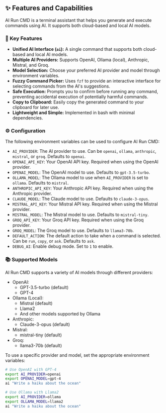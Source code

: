 ## ✨ Features and Capabilities

AI Run CMD is a terminal assistant that helps you generate and execute commands using AI. It supports both cloud-based and local AI models.

### 🚀 Key Features

-   **Unified AI Interface (`ai`):** A single command that supports both cloud-based and local AI models.
-   **Multiple AI Providers:** Supports OpenAI, Ollama (local), Anthropic, Mistral, and Groq.
-   **Model Selection:** Choose your preferred AI provider and model through environment variables.
-   **Fuzzy Command Picker:** Uses `fzf` to provide an interactive interface for selecting commands from the AI's suggestions.
-   **Safe Execution:** Prompts you to confirm before running any command, preventing accidental execution of potentially harmful commands.
-   **Copy to Clipboard:** Easily copy the generated command to your clipboard for later use.
-   **Lightweight and Simple:** Implemented in bash with minimal dependencies.

### ⚙️ Configuration

The following environment variables can be used to configure AI Run CMD:

-   `AI_PROVIDER`: The AI provider to use. Can be `openai`, `ollama`, `anthropic`, `mistral`, or `groq`. Defaults to `openai`.
-   `OPENAI_API_KEY`: Your OpenAI API key. Required when using the OpenAI provider.
-   `OPENAI_MODEL`: The OpenAI model to use. Defaults to `gpt-3.5-turbo`.
-   `OLLAMA_MODEL`: The Ollama model to use when `AI_PROVIDER` is set to `ollama`. Defaults to `mistral`.
-   `ANTHROPIC_API_KEY`: Your Anthropic API key. Required when using the Anthropic provider.
-   `CLAUDE_MODEL`: The Claude model to use. Defaults to `claude-3-opus`.
-   `MISTRAL_API_KEY`: Your Mistral API key. Required when using the Mistral provider.
-   `MISTRAL_MODEL`: The Mistral model to use. Defaults to `mistral-tiny`.
-   `GROQ_API_KEY`: Your Groq API key. Required when using the Groq provider.
-   `GROQ_MODEL`: The Groq model to use. Defaults to `llama3-70b`.
-   `DEFAULT_ACTION`: The default action to take when a command is selected. Can be `run`, `copy`, or `ask`. Defaults to `ask`.
-   `DEBUG_AI`: Enable debug mode. Set to `1` to enable.

### 📚 Supported Models

AI Run CMD supports a variety of AI models through different providers:

-   OpenAI:
    -   GPT-3.5-turbo (default)
    -   GPT-4
-   Ollama (Local):
    -   Mistral (default)
    -   Llama2
    -   And other models supported by Ollama
-   Anthropic:
    -   Claude-3-opus (default)
-   Mistral:
    -   mistral-tiny (default)
-   Groq:
    -   llama3-70b (default)

To use a specific provider and model, set the appropriate environment variables:

```bash
# Use OpenAI with GPT-4
export AI_PROVIDER=openai
export OPENAI_MODEL=gpt-4
ai "Write a haiku about the ocean"

# Use Ollama with Llama2
export AI_PROVIDER=ollama
export OLLAMA_MODEL=llama2
ai "Write a haiku about the ocean"
